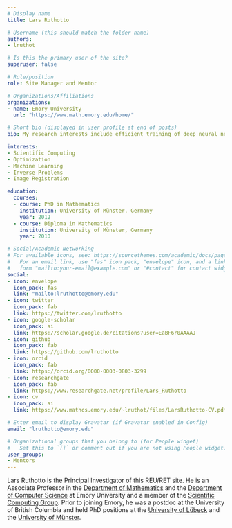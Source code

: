 ```yaml
---
# Display name
title: Lars Ruthotto

# Username (this should match the folder name)
authors:
- lruthot

# Is this the primary user of the site?
superuser: false

# Role/position
role: Site Manager and Mentor

# Organizations/Affiliations
organizations:
- name: Emory University
  url: "https://www.math.emory.edu/home/"

# Short bio (displayed in user profile at end of posts)
bio: My research interests include efficient training of deep neural networks and optimal representations of high-dimensional data.

interests:
- Scientific Computing
- Optimization
- Machine Learning
- Inverse Problems
- Image Registration

education:
  courses:
  - course: PhD in Mathematics
    institution: University of Münster, Germany
    year: 2012
  - course: Diploma in Mathematics
    institution: University of Münster, Germany
    year: 2010

# Social/Academic Networking
# For available icons, see: https://sourcethemes.com/academic/docs/page-builder/#icons
#   For an email link, use "fas" icon pack, "envelope" icon, and a link in the
#   form "mailto:your-email@example.com" or "#contact" for contact widget.
social:
- icon: envelope
  icon_pack: fas
  link: "mailto:lruthotto@emory.edu"
- icon: twitter
  icon_pack: fab
  link: https://twitter.com/lruthotto
- icon: google-scholar
  icon_pack: ai
  link: https://scholar.google.de/citations?user=EaBF6r0AAAAJ
- icon: github
  icon_pack: fab
  link: https://github.com/lruthotto
- icon: orcid
  icon_pack: fab
  link: https://orcid.org/0000-0003-0803-3299
- icon: researchgate
  icon_pack: fab
  link: https://www.researchgate.net/profile/Lars_Ruthotto
- icon: cv
  icon_pack: ai
  link: https://www.mathcs.emory.edu/~lruthot/files/LarsRuthotto-CV.pdf

# Enter email to display Gravatar (if Gravatar enabled in Config)
email: "lruthotto@emory.edu"

# Organizational groups that you belong to (for People widget)
#   Set this to `[]` or comment out if you are not using People widget.
user_groups:
- Mentors
---
```


Lars Ruthotto is the Principal Investigator of this REU/RET site. He is an Associate Professor in the [Department of Mathematics](http://math.emory.edu/home/) and the [Department of Computer Science](http://math.emory.edu/home/) at Emory University and a member of the [Scientific Computing Group](http://www.mathcs.emory.edu/Research/Area/ScientificComputing/).
Prior to joining Emory, he was a postdoc at the University of British Columbia and  held PhD positions at the [University of Lübeck](https://www.mic.uni-luebeck.de/about-us.html) and the [University of Münster](https://www.uni-muenster.de/de/).
